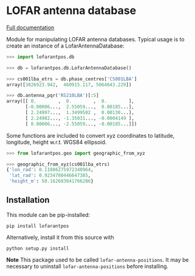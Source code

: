 # LOFAR antenna database

[Full documentation](https://lofarantpos.readthedocs.io/)

Module for manipulating LOFAR antenna databases. Typical usage is to create
an instance of a LofarAntennaDatabase:

```python
>>> import lofarantpos.db

>>> db = lofarantpos.db.LofarAntennaDatabase()

>>> cs001lba_etrs = db.phase_centres['CS001LBA']
array([3826923.942,  460915.117, 5064643.229])

>>> db.antenna_pqr('RS210LBA')[:5]
array([[ 0.        ,  0.        ,  0.        ],
       [-0.00006...,  2.55059...,  0.00185...],
       [ 2.24997...,  1.3499502 ,  0.00130...],
       [ 2.24982..., -1.35031..., -0.0004149 ],
       [ 0.00006..., -2.55059..., -0.00185...]])
```

Some functions are included to convert xyz coordinates to latitude, longitude,
height w.r.t. WGS84 ellipsoid.

```python
>>> from lofarantpos.geo import geographic_from_xyz

>>> geographic_from_xyz(cs001lba_etrs)
{'lon_rad': 0.11986275972340964,
 'lat_rad': 0.9234780446647385,
 'height_m': 50.162683041766286}
```

## Installation

This module can be pip-installed:
```
pip install lofarantpos
```

Alternatively, install it from this source with
```
python setup.py install
```

**Note** This package used to be called `lofar-antenna-positions`. It may be
necessary to uninstall `lofar-antenna-positions` before installing.
